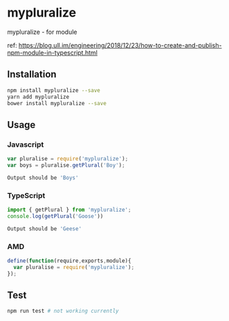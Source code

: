 # mypluralize
mypluralize - for module

ref:
https://blog.ull.im/engineering/2018/12/23/how-to-create-and-publish-npm-module-in-typescript.html

## Installation 
```sh
npm install mypluralize --save
yarn add mypluralize
bower install mypluralize --save
```
## Usage

### Javascript
```javascript
var pluralise = require('mypluralize');
var boys = pluralise.getPlural('Boy');
```
```sh
Output should be 'Boys'
```
### TypeScript
```typescript
import { getPlural } from 'mypluralize';
console.log(getPlural('Goose'))
```
```sh
Output should be 'Geese'
```
### AMD
```javascript
define(function(require,exports,module){
  var pluralise = require('mypluralize');
});
```
## Test 
```sh
npm run test # not working currently
```